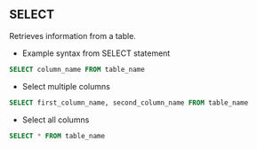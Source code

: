 ## SELECT

Retrieves information from a table.

- Example syntax from SELECT statement

```sql
SELECT column_name FROM table_name
```

- Select multiple columns

```sql
SELECT first_column_name, second_column_name FROM table_name
```

- Select all columns

```sql
SELECT * FROM table_name
```
